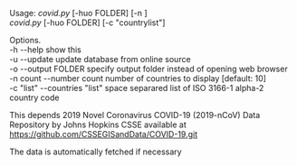 Usage: *covid.py* [-huo FOLDER] [-n <count>]  
       *covid.py* [-huo FOLDER] [-c "countrylist"]  

Options.  
-h --help    show this  
-u --update  update database from online source  
-o --output FOLDER    specify output folder instead of opening web browser  
-n count --number count number of countries to display [default: 10]  
-c "list" --countries "list" space separared list of ISO 3166-1 alpha-2 country code  
  
This depends 2019 Novel Coronavirus COVID-19 (2019-nCoV) Data Repository by Johns Hopkins CSSE available at https://github.com/CSSEGISandData/COVID-19.git

The data is automatically fetched if necessary
